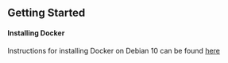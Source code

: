 ## Getting Started

#### Installing Docker

Instructions for installing Docker on Debian 10 can be found [here](https://docs.docker.com/engine/install/debian/)

